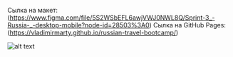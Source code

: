
Сылка на макет:
 (https://www.figma.com/file/5S2WSbEFL6awjVWJ0NWL8Q/Sprint-3_-Russia-_-desktop-mobile?node-id=28503%3A0)
Cылка на GitHub Pages:
(https://vladimirmarty.github.io/russian-travel-bootcamp/)

![alt text](https://github.com/VladimirMarty/tavel-project/blob/main/Russia.png)
